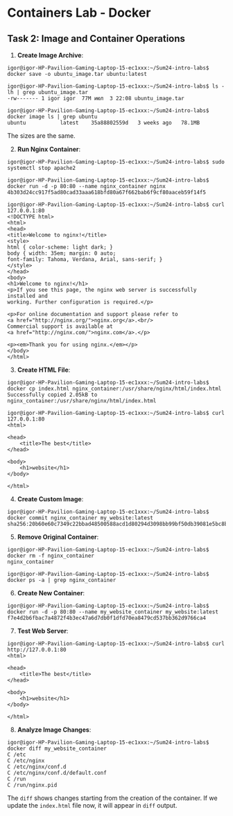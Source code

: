 # Containers Lab - Docker

## Task 2: Image and Container Operations

1. **Create Image Archive**:

```
igor@igor-HP-Pavilion-Gaming-Laptop-15-ec1xxx:~/Sum24-intro-labs$ docker save -o ubuntu_image.tar ubuntu:latest

igor@igor-HP-Pavilion-Gaming-Laptop-15-ec1xxx:~/Sum24-intro-labs$ ls -lh | grep ubuntu_image.tar
-rw------- 1 igor igor  77M июл  3 22:08 ubuntu_image.tar

igor@igor-HP-Pavilion-Gaming-Laptop-15-ec1xxx:~/Sum24-intro-labs$ docker image ls | grep ubuntu
ubuntu           latest    35a88802559d   3 weeks ago   78.1MB
```

The sizes are the same.

2. **Run Nginx Container**:

```
igor@igor-HP-Pavilion-Gaming-Laptop-15-ec1xxx:~/Sum24-intro-labs$ sudo systemctl stop apache2

igor@igor-HP-Pavilion-Gaming-Laptop-15-ec1xxx:~/Sum24-intro-labs$ docker run -d -p 80:80 --name nginx_container nginx
4b303d24cc917f5ad80cad33aaa618bfd80a67f662bab6f9cf80aaceb59f14f5

igor@igor-HP-Pavilion-Gaming-Laptop-15-ec1xxx:~/Sum24-intro-labs$ curl 127.0.0.1:80
<!DOCTYPE html>
<html>
<head>
<title>Welcome to nginx!</title>
<style>
html { color-scheme: light dark; }
body { width: 35em; margin: 0 auto;
font-family: Tahoma, Verdana, Arial, sans-serif; }
</style>
</head>
<body>
<h1>Welcome to nginx!</h1>
<p>If you see this page, the nginx web server is successfully installed and
working. Further configuration is required.</p>

<p>For online documentation and support please refer to
<a href="http://nginx.org/">nginx.org</a>.<br/>
Commercial support is available at
<a href="http://nginx.com/">nginx.com</a>.</p>

<p><em>Thank you for using nginx.</em></p>
</body>
</html>
```

3. **Create HTML File**:

```
igor@igor-HP-Pavilion-Gaming-Laptop-15-ec1xxx:~/Sum24-intro-labs$ docker cp index.html nginx_container:/usr/share/nginx/html/index.html
Successfully copied 2.05kB to nginx_container:/usr/share/nginx/html/index.html

igor@igor-HP-Pavilion-Gaming-Laptop-15-ec1xxx:~/Sum24-intro-labs$ curl 127.0.0.1:80
<html>

<head>
    <title>The best</title>
</head>

<body>
    <h1>website</h1>
</body>

</html>
```

4. **Create Custom Image**:
```
igor@igor-HP-Pavilion-Gaming-Laptop-15-ec1xxx:~/Sum24-intro-labs$ docker commit nginx_container my_website:latest
sha256:20b60e60c7349c22bbad48500588acd1d80294d3098bb99bf50db39081e5bc8b
```

5. **Remove Original Container**:

```
igor@igor-HP-Pavilion-Gaming-Laptop-15-ec1xxx:~/Sum24-intro-labs$ docker rm -f nginx_container
nginx_container

igor@igor-HP-Pavilion-Gaming-Laptop-15-ec1xxx:~/Sum24-intro-labs$ docker ps -a | grep nginx_container
```

6. **Create New Container**:

```
igor@igor-HP-Pavilion-Gaming-Laptop-15-ec1xxx:~/Sum24-intro-labs$ docker run -d -p 80:80 --name my_website_container my_website:latest
f7e4d2b6fbac7a4872f4b3ec47a6d7db0f1dfd70ea8479cd537bb362d9766ca4
```

7. **Test Web Server**:

```
igor@igor-HP-Pavilion-Gaming-Laptop-15-ec1xxx:~/Sum24-intro-labs$ curl http://127.0.0.1:80
<html>

<head>
    <title>The best</title>
</head>

<body>
    <h1>website</h1>
</body>

</html>
```

8. **Analyze Image Changes**:

```
igor@igor-HP-Pavilion-Gaming-Laptop-15-ec1xxx:~/Sum24-intro-labs$ docker diff my_website_container
C /etc
C /etc/nginx
C /etc/nginx/conf.d
C /etc/nginx/conf.d/default.conf
C /run
C /run/nginx.pid
```

The `diff` shows changes starting from the creation of the container. If we update the `index.html` file now, it will appear in `diff` output.
